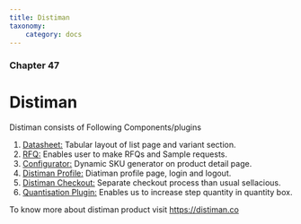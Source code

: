 ```yaml
---
title: Distiman
taxonomy:
    category: docs
---
```


### Chapter 47

# Distiman

Distiman consists of Following Components/plugins 

1. [Datasheet:](https://www.sellacious.com/documentation-v2#/learn/distiman/datasheet-component) Tabular layout of list page and variant section.
2. [RFQ:](https://www.sellacious.com/documentation-v2#/learn/distiman/rfq) Enables user to make RFQs and Sample requests.
3. [Configurator:](https://www.sellacious.com/documentation-v2#/learn/distiman/configurator) Dynamic SKU generator on product detail page.
4. [Distiman Profile:](https://www.sellacious.com/documentation-v2#/learn/distiman/distiman-profile) Diatiman profile page, login and logout.
5. [Distiman Checkout:](https://www.sellacious.com/documentation-v2#/learn/distiman/distiman-checkout) Separate checkout process than usual sellacious.
6. [Quantisation Plugin:](https://www.sellacious.com/documentation-v2#/learn/distiman/quantisation-plugin) Enables us to increase step quantity in quantity box.

To know more about distiman product visit https://distiman.co